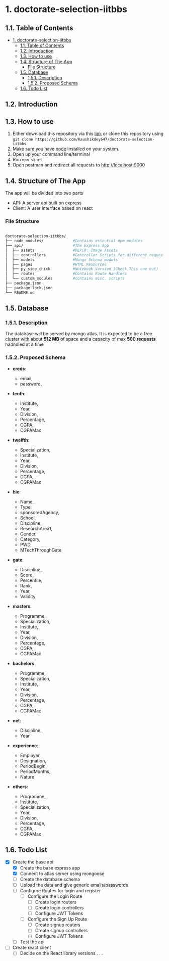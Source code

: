 # 1. doctorate-selection-iitbbs

## 1.1. Table of Contents

- [1. doctorate-selection-iitbbs](#1-doctorate-selection-iitbbs)
  - [1.1. Table of Contents](#11-table-of-contents)
  - [1.2. Introduction](#12-introduction)
  - [1.3. How to use](#13-how-to-use)
  - [1.4. Structure of The App](#14-structure-of-the-app)
    - [File Structure](#file-structure)
  - [1.5. Database](#15-database)
    - [1.5.1. Description](#151-description)
    - [1.5.2. Proposed Schema](#152-proposed-schema)
  - [1.6. Todo List](#16-todo-list)

## 1.2. Introduction

## 1.3. How to use

1. Either download this repository via this [link](https://github.com/Kaushikdey647/doctorate-selection-iitbbs/archive/refs/heads/main.zip) or clone this repository using
   `git clone https://github.com/Kaushikdey647/doctorate-selection-iitbbs`
2. Make sure you have [node](https://nodejs.org/) installed on your system.
3. Open up your command line/terminal
4. Run `npm start`
5. Open postman and redirect all requests to [http://localhost:9000](http://localhost:9000)

## 1.4. Structure of The App

The app will be divided into two parts

- API: A server api built on express
- Client: A user interface based on react

### File Structure

```bash

doctorate-selection-iitbbs/
├── node_modules/             #Contains essential npm modules
├── api/                      #The Express App
│  ├── assets                 #DEPCR: Image Assets
│  ├── controllers            #Controller Scripts for different requests
│  ├── models                 #Mongo Schema models
│  ├── pages                  #HTML Resources
│  ├── py_side_chick          #Notebook Version (Check This one out)
│  ├── routes                 #Contains Route Handlers   
│  └── custom_modules         #contains misc. scripts
├── package.json
├── package-lock.json
└── README.md
```

## 1.5. Database

### 1.5.1. Description

The database will be served by mongo atlas. It is expected to be a free cluster with about **512 MB** of space and a capacity of max **500 requests** hadndled at a time

### 1.5.2. Proposed Schema

- **creds**:
  - email,
  - password,
- **tenth**:
  - Institute,
  - Year,
  - Division,
  - Percentage,
  - CGPA,
  - CGPAMax
- **twelfth**:
  - Specialization,
  - Institute,
  - Year,
  - Division,
  - Percentage,
  - CGPA,
  - CGPAMax
- **bio**:
  - Name,
  - Type,
  - sponsoredAgency,
  - School,
  - Discipline,
  - ResearchArea1,
  - Gender,
  - Category,
  - PWD,
  - MTechThroughGate
- **gate**:
  - Discipline,
  - Score,
  - Percentile,
  - Rank,
  - Year,
  - Validity
  
- **masters**:
  - Programme,
  - Specialization,
  - Institute,
  - Year,
  - Division,
  - Percentage,
  - CGPA,
  - CGPAMax
  
- **bachelors**:
  - Programme,
  - Specialization,
  - Institute,
  - Year,
  - Division,
  - Percentage,
  - CGPA,
  - CGPAMax
  
- **net**:
  - Discipline,
  - Year
  
- **experience**:
  - Employer,
  - Designation,
  - PeriodBegin,
  - PeriodMonths,
  - Nature
  
- **others**:
  - Programme,
  - Institute,
  - Specialization,
  - Year,
  - Division,
  - Percentage,
  - CGPA,
  - CGPAMax

## 1.6. Todo List

- [x] Create the base api
  - [x] Create the base express app
  - [x] Connect to atlas server using mongoose
  - [ ] Create the database schema
  - [ ] Upload the data and give generic emails/passwords
  - [ ] Configure Routes for login and register
    - [ ] Configure the Login Route
      - [ ] Create login routers
      - [ ] Create login controllers
      - [ ] Configure JWT Tokens
    - [ ] Configure the Sign Up Route
      - [ ] Create signup routers
      - [ ] Create signup controllers
      - [ ] Configure JWT Tokens
  - [ ] Test the api
- [ ] Create react client
  - [ ] Decide on the React library versions
.
.
.
